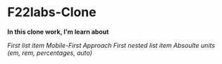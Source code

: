 # F22labs-Clone 

**In this clone work, I'm learn about**

*First list item Mobile-First Approach
First nested list item Absoulte units (em, rem, percentages, auto)*
